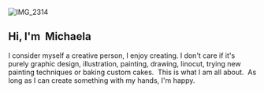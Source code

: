 ![IMG_2314](https://user-images.githubusercontent.com/116068267/216816334-757e1c58-c749-4f44-ac2a-f59020b629e4.JPG)

## Hi, I'm  Michaela


I consider myself a creative person, I enjoy creating.
I don't care if it's purely graphic design, illustration, painting, drawing, linocut, trying new painting techniques or baking custom cakes. 
This is what I am all about. 
As long as I can create something with my hands, I'm happy.
